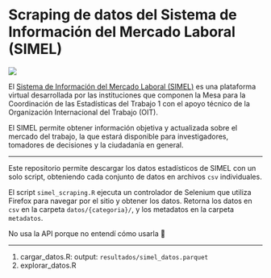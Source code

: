 
# Scraping de datos del Sistema de Información del Mercado Laboral (SIMEL)


![](https://de.ine.gob.cl/assets/siscc/data-explorer/images/dotstat-data-simel-logo.png)

El [Sistema de Información del Mercado Laboral (SIMEL)](https://www.simel.gob.cl) es una plataforma virtual desarrollada por las instituciones que componen la Mesa para la Coordinación de las Estadísticas del Trabajo 1 con el apoyo técnico de la Organización Internacional del Trabajo (OIT).

El SIMEL permite obtener información objetiva y actualizada sobre el mercado del trabajo, la que estará disponible para investigadores, tomadores de decisiones y la ciudadanía en general.

----

Este repositorio permite descargar los datos estadísticos de SIMEL con un solo script, obteniendo cada conjunto de datos en archivos `csv` individuales.

El script `simel_scraping.R` ejecuta un controlador de Selenium que utiliza Firefox para navegar por el sitio y obtener los datos. Retorna los datos en `csv` en la carpeta `datos/{categoria}/`, y los metadatos en la carpeta `metadatos`.

No usa la API porque no entendí cómo usarla 🥲


----

1. cargar_datos.R: output: `resultados/simel_datos.parquet`
2. explorar_datos.R